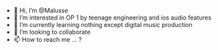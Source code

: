 - 👋 Hi, I’m @Malusse
- 👀 I’m interested in OP 1 by teenage engineering and ios audio features 
- 🌱 I’m currently learning nothing except digital music production 
- 💞️ I’m looking to collaborate 
- 📫 How to reach me ... ?

<!---
Malusse/Malusse is a ✨ special ✨ repository because its `README.md` (this file) appears on your GitHub profile.
You can click the Preview link to take a look at your changes.
--->
